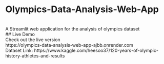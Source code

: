 # Olympics-Data-Analysis-Web-App
<br>
A Streamlit web application for the analysis of olympics dataset
<br>
## Live Demo
<br>
Check out the live version
<br>
https://olympics-data-analysis-web-app-ajbb.onrender.com
<br>
Dataset Link: https://www.kaggle.com/heesoo37/120-years-of-olympic-history-athletes-and-results


